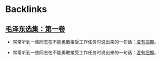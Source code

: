 
# Backlinks
## [毛泽东选集：第一卷](毛泽东选集：第一卷.md)
- 常常听到一些同志在不能勇敢接受工作任务时说出来的一句话：[没有把握](没有把握.md)。

- 常常听到一些同志在不能勇敢接受工作任务时说出来的一句话：[没有把握](没有把握.md)。

